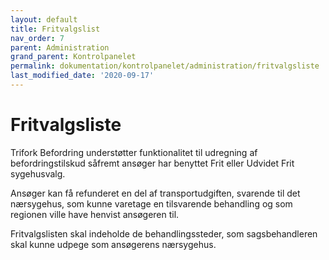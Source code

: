 ```yaml
---
layout: default
title: Fritvalgslist
nav_order: 7
parent: Administration
grand_parent: Kontrolpanelet
permalink: dokumentation/kontrolpanelet/administration/fritvalgsliste
last_modified_date: '2020-09-17'
---
```


# Fritvalgsliste

Trifork Befordring understøtter funktionalitet til udregning af befordringstilskud såfremt ansøger har benyttet Frit eller Udvidet Frit sygehusvalg.

Ansøger kan få refunderet en del af transportudgiften, svarende til det nærsygehus, som kunne varetage en tilsvarende behandling og som regionen ville have henvist ansøgeren til.

Fritvalgslisten skal indeholde de behandlingssteder, som sagsbehandleren skal kunne udpege som ansøgerens nærsygehus.
